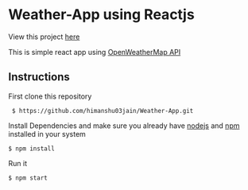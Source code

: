 # Weather-App using Reactjs
View this project [here](https://himanshu03jain.github.io/Weather/)

This is simple react app using [OpenWeatherMap API](https://openweathermap.org/api)

## Instructions
First clone this repository

` $ https://github.com/himanshu03jain/Weather-App.git`

Install Dependencies and make sure you already have [nodejs](https://nodejs.org/en/) and [npm](https://www.npmjs.com/) installed in your system

` $ npm install `

Run it

` $ npm start `

